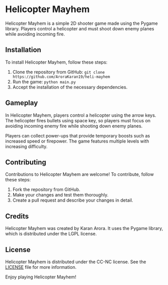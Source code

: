 # Helicopter Mayhem

Helicopter Mayhem is a simple 2D shooter game made using the Pygame library. Players control a helicopter and must shoot down enemy planes while avoiding incoming fire.

## Installation

To install Helicopter Mayhem, follow these steps:

1. Clone the repository from GitHub: `git clone https://github.com/AroraKaran19/heli-mayhem`
2. Run the game: `python main.py`
3. Accept the installation of the necessary dependencies.

## Gameplay

In Helicopter Mayhem, players control a helicopter using the arrow keys. The helicopter fires bullets using space key, so players must focus on avoiding incoming enemy fire while shooting down enemy planes.

Players can collect power-ups that provide temporary boosts such as increased speed or firepower. The game features multiple levels with increasing difficulty.

## Contributing

Contributions to Helicopter Mayhem are welcome! To contribute, follow these steps:

1. Fork the repository from GitHub.
2. Make your changes and test them thoroughly.
3. Create a pull request and describe your changes in detail.

## Credits

Helicopter Mayhem was created by Karan Arora. It uses the Pygame library, which is distributed under the LGPL license.

## License

Helicopter Mayhem is distributed under the CC-NC license. See the [LICENSE]("https://github.com/AroraKaran19/heli-mayhem/blob/temp/LICENSE.MD") file for more information.

Enjoy playing Helicopter Mayhem!
